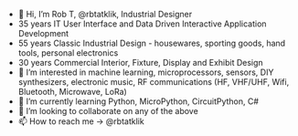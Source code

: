 - 👋 Hi, I’m Rob T, @rbtatklik, Industrial Designer
- 35 years IT User Interface and Data Driven Interactive Application Development
- 55 years Classic Industrial Design - housewares, sporting goods, hand tools, personal electronics
- 30 years Commercial Interior, Fixture, Display and Exhibit Design 
- 👀 I’m interested in machine learning, microprocessors, sensors, DIY synthesizers, electronic music, RF communications (HF, VHF/UHF, Wifi, Bluetooth, Microwave, LoRa)
- 🌱 I’m currently learning Python, MicroPython, CircuitPython, C#
- 💞️ I’m looking to collaborate on any of the above
- 📫 How to reach me -> @rbtatklik

<!---
rbtatklik/rbtatklik is a ✨ special ✨ repository because its `README.md` (this file) appears on your GitHub profile.
You can click the Preview link to take a look at your changes.
--->
